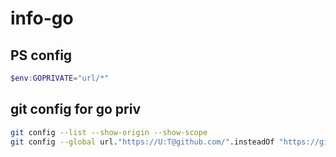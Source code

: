 # info-go

## PS config
```ps1
$env:GOPRIVATE="url/*"
```

## git config for go priv
```sh
git config --list --show-origin --show-scope
git config --global url."https://U:T@github.com/".insteadOf "https://github.com/"
```
